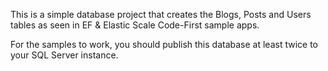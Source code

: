 This is a simple database project that creates the Blogs, Posts and Users tables as seen in EF & Elastic Scale Code-First sample apps.

For the samples to work, you should publish this database at least twice to your SQL Server instance.
